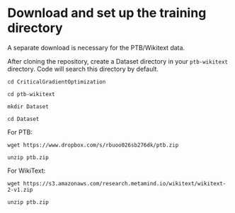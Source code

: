 # Download and set up the training directory

A separate download is necessary for the PTB/Wikitext data.

After cloning the repository, create a Dataset directory in your `ptb-wikitext` directory. Code will search this directory by default.

```
cd CriticalGradientOptimization

cd ptb-wikitext

mkdir Dataset

cd Dataset
```

For PTB:

```
wget https://www.dropbox.com/s/rbuoo026sb276dk/ptb.zip

unzip ptb.zip
```

For WikiText:

```
wget https://s3.amazonaws.com/research.metamind.io/wikitext/wikitext-2-v1.zip

unzip ptb.zip
```